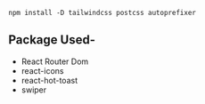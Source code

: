 <pre><code>npm install -D tailwindcss postcss autoprefixer</code></pre>

## Package Used-

- React Router Dom
- react-icons
- react-hot-toast
- swiper
